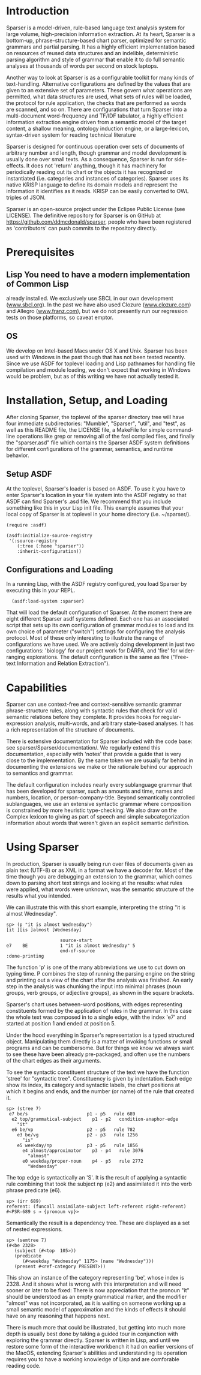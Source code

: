 

# Introduction

Sparser is a model-driven, rule-based language text analysis system
for large volume, high-precision information extraction. At its heart,
Sparser is a bottom-up, phrase-structure-based chart parser, optimized
for semantic grammars and partial parsing. It has a highly efficient
implementation based on resources of reused data structures and an
indelible, deterministic parsing algorithm and style of grammar that
enable it to do full semantic analyses at thousands of words per
second on stock laptops.

Another way to look at Sparser is as a configurable toolkit for many
kinds of text-handling. Alternative configurations are defined by the
values that are given to an extensive set of parameters. These govern
what operations are permitted, what data structures are used, what
sets of rules will be loaded, the protocol for rule application, the
checks that are performed as words are scanned, and so on. There are
configurations that turn Sparser into a multi-document word-frequency
and TF/IDF tabulator, a highly efficient information extraction engine
driven from a semantic model of the target content, a shallow meaning,
ontology induction engine, or a large-lexicon, syntax-driven system
for reading technical literature

Sparser is designed for continuous operation over sets of documents of
arbitrary number and length, though grammar and model development is
usually done over small texts. As a consequence, Sparser is run for
side-effects. It does not 'return' anything, though it has machinery
for periodically reading out its chart or the objects it has
recognized or instantiated (i.e. categories and instances of
categories). Sparser uses its native KRISP language to define its
domain models and represent the information it identifies as it
reads. KRISP can be easily converted to OWL triples of JSON.

Sparser is an open-source project under the Eclipse Public License
(see LICENSE). The definitive repository for Sparser is on GitHub
at https://github.com/ddmcdonald/sparser, people who have been registered
as 'contributors' can push commits to the repository directly.

# Prerequisites

## Lisp You need to have a modern implementation of Common Lisp
already installed. We exclusively use SBCL in our own development (www.sbcl.org).
In the past we have also used Clozure (www.clozure.com) and
Allegro (www.franz.com), but we do not presently run our regression tests on
those platforms, so caveat emptor.

## OS
We develop on Intel-based Macs under OS X and Unix.
Sparser has been used with Windows in the past though that
has not been tested recently. Since we use ASDF for toplevel loading
and Lisp pathnames for handling file compilation and module loading,
we don't expect that working in Windows would be problem, but as of
this writing we have not actually tested it.

# Installation, Setup, and Loading

After cloning Sparser, the toplevel of the sparser directory
tree will have four immediate subdirectories: "Mumble",
"Sparser", "util", and "test", as well as this README file,
the LICENSE file, a MakeFile for simple command-line operations like
grep or removing all of the fasl compiled files, and finally
the "sparser.asd" file which contains the Sparser ASDF system
definitions for different configurations of the grammar, semantics,
and runtime behavior.

## Setup ASDF

At the toplevel, Sparser's loader is based on ASDF. To use it you
have to enter Sparser's location in your file system into the ASDF
registry so that ASDF can find Sparser's .asd file.  We recommend that
you include something like this in your Lisp init file. This example
assumes that your local copy of Sparser is at toplevel in your home
directory (i.e. ~/sparser/).
```
(require :asdf)
```
```
(asdf:initialize-source-registry
 '(:source-registry
    (:tree (:home "sparser"))
    :inherit-configuration))
```
## Configurations and Loading

In a running Lisp, with the ASDF registry configured, you load Sparser
by executing this in your REPL.
```
  (asdf:load-system :sparser)
```
That will load the default configuration of Sparser. At the moment
there are eight different Sparser asdf systems defined.  Each one has
an associated script that sets up its own configuration of grammar
modules to load and its own choice of parameter ("switch") settings
for configuring the analysis protocol. Most of these only interesting
to illustrate the range of configurations we have used.  We are
actively doing development in just two configurations: 'biology' for
our project work for DARPA, and 'fire' for wider-ranging
explorations. The default configuration is the same as
fire ("Free-text Information and Relation Extraction").


# Capabilities

Sparser can use context-free and context-sensitive semantic
grammar phrase-structure rules, along with syntactic rules
that check for valid semantic relations before they complete.
It provides hooks for regular-expression analysis, multi-words, 
and arbitrary state-based analyses. It has a rich representation
of the structure of documents.

There is extensive documentation for Sparser included with the code
base: see sparser/Sparser/documentation/. We regularly extend this
documentation, especially with 'notes' that provide a guide that is
very close to the implementation. By the same token we are usually far
behind in documenting the extensions we make or the rationale behind
our approach to semantics and grammar.

The default configuration includes nearly every sublanguage grammar
that has been developed for sparser, such as amounts and time, names
and numbers, location, or person-company-title. Beyond semantically
controlled sublanguages, we use an extensive syntactic grammar where
composition is constrained by more heuristic type-checking. We also
draw on the Complex lexicon to giving as part of speech and simple
subcategorization information about words that weren't given an
explicit semantic definition.


# Using Sparser

In production, Sparser is usually being run over files of documents
given as plain text (UTF-8) or as XML in a format we have a decoder
for. Most of the time though you are debugging an extension to the
grammar, which comes down to parsing short text strings and looking at
the results: what rules were applied, what words were unknown, was the
semantic structure of the results what you intended.

We can illustrate this with this short example, interpreting the
string "it is almost Wednesday". 
```
sp> (p "it is almost Wednesday")
[it ][is ]almost [Wednesday]
```
```
                    source-start
e7    BE            1 "it is almost Wednesday" 5
                    end-of-source
:done-printing
```
The function 'p' is one of the many abbreviations we use to cut down
on typing time. P combines the step of running the parsing engine on
the string and printing out a view of the chart after the analysis was
finished. An early step in the analysis was chunking the input into
minimal phrases (noun groups, verb groups, or adjective groups), as
shown in the square brackets. 

Sparser's chart uses between-word positions, with edges representing
constituents formed by the application of rules in the grammar. In
this case the whole text was composed in to a single edge, with the
index 'e7' and started at position 1 and ended at position 5.

Under the hood everything in Sparser's representation is a typed
structured object. Manipulating them directly is a matter of invoking
functions or small programs and can be cumbersome. But for things we
know we always want to see these have been already pre-packaged, and
often use the numbers of the chart edges as their arguments.

To see the syntactic constituent structure of the text we have the
function 'stree' for "syntactic tree". Constituency is given by
indentation. Each edge show its index, its category and syntactic
labels, the chart positions at which it begins and ends, and the
number (or name) of the rule that created it.
```
sp> (stree 7)
 e7 be/s                      p1 - p5   rule 689
  e2 top/grammatical-subject    p1 - p2   condition-anaphor-edge
    "it"
  e6 be/vp                    p2 - p5   rule 782
    e3 be/vg                  p2 - p3   rule 1256
      "is"
    e5 weekday/np             p3 - p5   rule 1856
      e4 almost/approximator    p3 - p4   rule 3076
        "almost"
      e0 weekday/proper-noun    p4 - p5   rule 2772
        "Wednesday"
```
The top edge is syntactically an 'S'. It is the result of applying a
syntactic rule combining that took the subject np (e2) and assimilated
it into the verb phrase predicate (e6).
```
sp> (irr 689)
referent: (funcall assimilate-subject left-referent right-referent)
#<PSR-689 s → {pronoun vp}>
```
Semantically the result is a dependency tree. These are displayed as a
set of nested expressions.
```
sp> (semtree 7)
(#<be 2328>
   (subject (#<top  105>))
   (predicate
      (#<weekday "Wednesday" 1175> (name "Wednesday")))
   (present #<ref-category PRESENT>))
```
This show an instance of the category representing 'be', whose index
is 2328. And it shows what is wrong with this interpretation and will
need sooner or later to be fixed: There is now appreciation that the
pronoun "it" should be understood as an empty grammatical marker, and
the modifier "almost" was not incorporated, as it is waiting on
someone working up a small semantic model of approximation and the
kinds of effects it should have on any reasoning that happens next.

There is much more that could be illustrated, but getting into much
more depth is usually best done by taking a guided tour in conjunction
with exploring the grammar directly. 
Sparser is written in Lisp, and until we restore some form
of the interactive workbench it had on earlier versions of
the MacOS, extending Sparser's abilities and understanding
its operation requires you to have a working knowledge
of Lisp and are comforable reading code.

